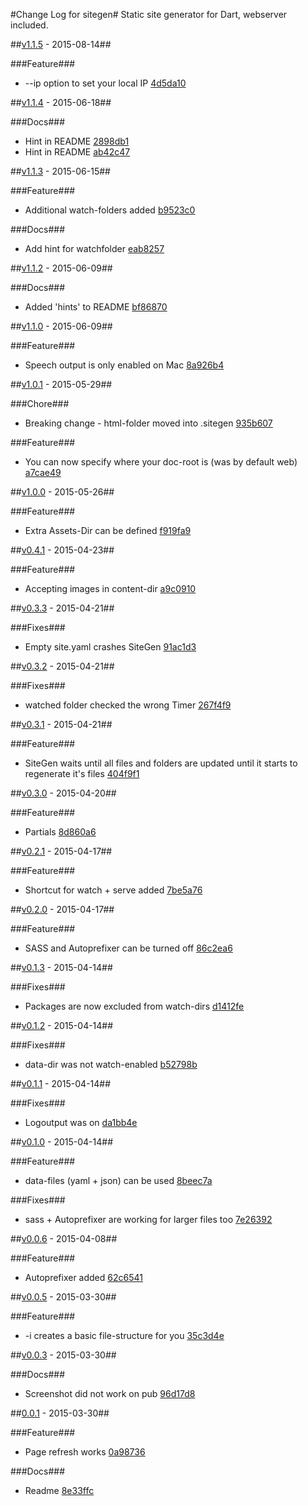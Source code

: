 #Change Log for sitegen#
Static site generator for Dart, webserver included.

##[v1.1.5](http://github.com/mikemitterer/dart-sitegen/compare/v1.1.4...v1.1.5) - 2015-08-14##

###Feature###
* --ip option to set your local IP [4d5da10](https://github.com/mikemitterer/dart-sitegen/commit/4d5da109bc33a2718a7ee941a2ddee6f70b12b43)

##[v1.1.4](http://github.com/mikemitterer/dart-sitegen/compare/v1.1.3...v1.1.4) - 2015-06-18##

###Docs###
* Hint in README [2898db1](https://github.com/mikemitterer/dart-sitegen/commit/2898db1ade6aa25463f07a3153844859601cac93)
* Hint in README [ab42c47](https://github.com/mikemitterer/dart-sitegen/commit/ab42c475f8036a633d5786ebab4e5bba92b89f39)

##[v1.1.3](http://github.com/mikemitterer/dart-sitegen/compare/v1.1.2...v1.1.3) - 2015-06-15##

###Feature###
* Additional watch-folders added [b9523c0](https://github.com/mikemitterer/dart-sitegen/commit/b9523c03c08878e5e2f6484312fa2f1150047ac0)

###Docs###
* Add hint for watchfolder [eab8257](https://github.com/mikemitterer/dart-sitegen/commit/eab82579045d08e0f8f3609917bf3683da06f2b0)

##[v1.1.2](http://github.com/mikemitterer/dart-sitegen/compare/v1.1.1...v1.1.2) - 2015-06-09##

###Docs###
* Added 'hints' to README [bf86870](https://github.com/mikemitterer/dart-sitegen/commit/bf868705c2148be6d3f8a8443aa056895a2be0c8)

##[v1.1.0](http://github.com/mikemitterer/dart-sitegen/compare/v1.0.1...v1.1.0) - 2015-06-09##

###Feature###
* Speech output is only enabled on Mac [8a926b4](https://github.com/mikemitterer/dart-sitegen/commit/8a926b4ab0ea3340da11d9e1210e9d531824e4cc)

##[v1.0.1](http://github.com/mikemitterer/dart-sitegen/compare/v1.0.0...v1.0.1) - 2015-05-29##

###Chore###
* Breaking change - html-folder moved into .sitegen [935b607](https://github.com/mikemitterer/dart-sitegen/commit/935b607fcd3e0af8fc35b9aa4760564b690e87b4)

###Feature###
* You can now specify where your doc-root is (was by default web) [a7cae49](https://github.com/mikemitterer/dart-sitegen/commit/a7cae490af8878e35bffdd7a1ad9de65fe87ed57)

##[v1.0.0](http://github.com/mikemitterer/dart-sitegen/compare/v0.4.1...v1.0.0) - 2015-05-26##

###Feature###
* Extra Assets-Dir can be defined [f919fa9](https://github.com/mikemitterer/dart-sitegen/commit/f919fa9d8179d285cc87a9724103f8a4e3b362d6)

##[v0.4.1](http://github.com/mikemitterer/dart-sitegen/compare/v0.4.0...v0.4.1) - 2015-04-23##

###Feature###
* Accepting images in content-dir [a9c0910](https://github.com/mikemitterer/dart-sitegen/commit/a9c0910f2242adb417fdb6faf6152bc2082c5489)

##[v0.3.3](http://github.com/mikemitterer/dart-sitegen/compare/v0.3.2...v0.3.3) - 2015-04-21##

###Fixes###
* Empty site.yaml crashes SiteGen [91ac1d3](https://github.com/mikemitterer/dart-sitegen/commit/91ac1d37a9c6400c23d0e89631075b9ecdb0bd93)

##[v0.3.2](http://github.com/mikemitterer/dart-sitegen/compare/v0.3.1...v0.3.2) - 2015-04-21##

###Fixes###
* watched folder checked the wrong Timer [267f4f9](https://github.com/mikemitterer/dart-sitegen/commit/267f4f91d160542a1bb535b49a527a3bb9d20868)

##[v0.3.1](http://github.com/mikemitterer/dart-sitegen/compare/v0.3.0...v0.3.1) - 2015-04-21##

###Feature###
* SiteGen waits until all files and folders are updated until it starts to regenerate it's files [404f9f1](https://github.com/mikemitterer/dart-sitegen/commit/404f9f1ba53136f2779003b95ae8b79452bd2c38)

##[v0.3.0](http://github.com/mikemitterer/dart-sitegen/compare/v0.2.1...v0.3.0) - 2015-04-20##

###Feature###
* Partials [8d860a6](https://github.com/mikemitterer/dart-sitegen/commit/8d860a65fe732bb1de1341ea7e95003d2172bb27)

##[v0.2.1](http://github.com/mikemitterer/dart-sitegen/compare/v0.2.0...v0.2.1) - 2015-04-17##

###Feature###
* Shortcut for watch + serve added [7be5a76](https://github.com/mikemitterer/dart-sitegen/commit/7be5a76be1607a0c218c34d49ebf2e60c0a3781a)

##[v0.2.0](http://github.com/mikemitterer/dart-sitegen/compare/v0.1.3...v0.2.0) - 2015-04-17##

###Feature###
* SASS and Autoprefixer can be turned off [86c2ea6](https://github.com/mikemitterer/dart-sitegen/commit/86c2ea67b6193e90590024fe4eaae08830283394)

##[v0.1.3](http://github.com/mikemitterer/dart-sitegen/compare/v0.1.2...v0.1.3) - 2015-04-14##

###Fixes###
* Packages are now excluded from watch-dirs [d1412fe](https://github.com/mikemitterer/dart-sitegen/commit/d1412fe34a80d0a8e22c289c13929427dba05119)

##[v0.1.2](http://github.com/mikemitterer/dart-sitegen/compare/v0.1.1...v0.1.2) - 2015-04-14##

###Fixes###
* data-dir was not watch-enabled [b52798b](https://github.com/mikemitterer/dart-sitegen/commit/b52798b1e40a70f7c5b4071f966875a192fded79)

##[v0.1.1](http://github.com/mikemitterer/dart-sitegen/compare/v0.1.0...v0.1.1) - 2015-04-14##

###Fixes###
* Logoutput was on [da1bb4e](https://github.com/mikemitterer/dart-sitegen/commit/da1bb4e31e15225ed9ed1ea60e8d8377e776c5fd)

##[v0.1.0](http://github.com/mikemitterer/dart-sitegen/compare/v0.0.6...v0.1.0) - 2015-04-14##

###Feature###
* data-files (yaml + json) can be used [8beec7a](https://github.com/mikemitterer/dart-sitegen/commit/8beec7a4828cfcbe9a6c1f15214d5bc1bcc7d831)

###Fixes###
* sass + Autoprefixer are working for larger files too [7e26392](https://github.com/mikemitterer/dart-sitegen/commit/7e2639215646781660db3b104fd2637f6a0eb225)

##[v0.0.6](http://github.com/mikemitterer/dart-sitegen/compare/v0.0.5...v0.0.6) - 2015-04-08##

###Feature###
* Autoprefixer added [62c6541](https://github.com/mikemitterer/dart-sitegen/commit/62c654162a788c2d937677a776e5606f65f5ab2b)

##[v0.0.5](http://github.com/mikemitterer/dart-sitegen/compare/v0.0.4...v0.0.5) - 2015-03-30##

###Feature###
* -i creates a basic file-structure for you [35c3d4e](https://github.com/mikemitterer/dart-sitegen/commit/35c3d4e4a73a00a8c2b8a690f270963364b3a8bc)

##[v0.0.3](http://github.com/mikemitterer/dart-sitegen/compare/v0.0.2...v0.0.3) - 2015-03-30##

###Docs###
* Screenshot did not work on pub [96d17d8](https://github.com/mikemitterer/dart-sitegen/commit/96d17d8e2e6306cd5f700e7b9e1a21acf41f69ba)

##[0.0.1](http://github.com/mikemitterer/dart-sitegen/compare/0.0.1) - 2015-03-30##

###Feature###
* Page refresh works [0a98736](https://github.com/mikemitterer/dart-sitegen/commit/0a98736841c711c2c40723a9c0d41e0b0b299f35)

###Docs###
* Readme [8e33ffc](https://github.com/mikemitterer/dart-sitegen/commit/8e33ffc48474e866f0dfbd439cef1bc0197e64f7)
